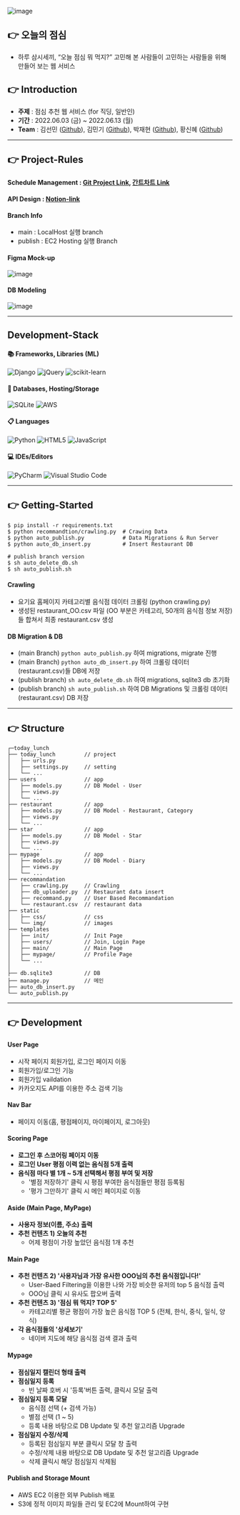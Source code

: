 ![image](https://user-images.githubusercontent.com/87006912/173308040-4a80baf8-b228-47a6-a4e9-46b026fdc164.png)
## 👉 오늘의 점심
- 하루 삼시세끼, “오늘 점심 뭐 먹지?” 고민해 본 사람들이 고민하는 사람들을 위해 만들어 보는 웹 서비스

## 👉 Introduction
- **주제** : 점심 추천 웹 서비스 (for 직딩, 일반인)
- **기간** : 2022.06.03 (금) ~ 2022.06.13 (월)
- **Team** : 김선민 ([Github](https://github.com/SeonminKim1)), 김민기 ([Github](https://github.com/kmingky)), 박재현 ([Github](https://github.com/Aeius)), 황신혜 ([Github](https://github.com/hwangshinhye)) 

<hr>

## 👉 Project-Rules
#### Schedule Management : [Git Project Link](https://github.com/SeonminKim1/TODAY_LUNCH/projects/1), [간트차트 Link](https://docs.google.com/spreadsheets/d/1_1Sx46dnKnI8_DLJQzAASMSr7u525RFjm2Iat0beU14/edit#gid=1212318893)
#### API Design : [Notion-link](https://www.notion.so/1b59a28804b9451d97d7b0145dc658f3?v=fb5a1b50406d43699b83a1d38aa2986c)
#### Branch Info
- main : LocalHost 실행 branch
- publish : EC2 Hosting 실행 Branch

#### Figma Mock-up
![image](https://user-images.githubusercontent.com/87006912/173303730-37dea9f0-4aad-4fa4-ac9d-248fc19766e1.png)

#### DB Modeling   
![image](https://user-images.githubusercontent.com/33525798/173334447-cbf70e34-82a3-47af-844a-0c6e4804c394.png)

<hr>

## Development-Stack
#### 📚 Frameworks, Libraries (ML) 
![Django](https://img.shields.io/badge/django-%23092E20.svg?style=for-the-badge&logo=django&logoColor=white)
![jQuery](https://img.shields.io/badge/jquery-%230769AD.svg?style=for-the-badge&logo=jquery&logoColor=white)
![scikit-learn](https://img.shields.io/badge/scikit--learn-%23F7931E.svg?style=for-the-badge&logo=scikit-learn&logoColor=white) 

#### 💾 Databases, Hosting/Storage
![SQLite](https://img.shields.io/badge/sqlite-%2307405e.svg?style=for-the-badge&logo=sqlite&logoColor=white)
![AWS](https://img.shields.io/badge/AWS-%23FF9900.svg?style=for-the-badge&logo=amazon-aws&logoColor=white)      

#### 📋 Languages
![Python](https://img.shields.io/badge/python-3670A0?style=for-the-badge&logo=python&logoColor=ffdd54)
![HTML5](https://img.shields.io/badge/html5-%23E34F26.svg?style=for-the-badge&logo=html5&logoColor=white)
![JavaScript](https://img.shields.io/badge/javascript-%23323330.svg?style=for-the-badge&logo=javascript&logoColor=%23F7DF1E)    

#### 💻 IDEs/Editors
![PyCharm](https://img.shields.io/badge/pycharm-143?style=for-the-badge&logo=pycharm&logoColor=black&color=black&labelColor=green)
![Visual Studio Code](https://img.shields.io/badge/Visual%20Studio%20Code-0078d7.svg?style=for-the-badge&logo=visual-studio-code&logoColor=white)    

<hr>

## 👉 Getting-Started

``` Run
$ pip install -r requirements.txt
$ python recommandtion/crawling.py  # Crawing Data
$ python auto_publish.py            # Data Migrations & Run Server
$ python auto_db_insert.py          # Insert Restaurant DB 

# publish branch version 
$ sh auto_delete_db.sh
$ sh auto_publish.sh
```

#### Crawling 
- 요기요 홈페이지 카테고리별 음식점 데이터 크롤링 (python crawling.py)
- 생성된 restaurant_OO.csv 파일 (OO 부분은 카테고리, 50개의 음식점 정보 저장)들 합쳐서 최종 restaurant.csv 생성

#### DB Migration & DB 
- (main Branch) ```python auto_publish.py``` 하여 migrations, migrate 진행
- (main Branch) ```python auto_db_insert.py``` 하여 크롤링 데이터(restaurant.csv)들 DB에 저장
- (publish branch) ```sh auto_delete_db.sh``` 하여 migrations, sqlite3 db 초기화
- (publish branch) ```sh auto_publish.sh``` 하여 DB Migrations 및 크롤링 데이터(restaurant.csv) DB 저장

<hr>

## 👉 Structure
```
┌─today_lunch
├── today_lunch         // project
│   ├── urls.py       
│   ├── settings.py     // setting
│   └── ...
├── users               // app
│   ├── models.py       // DB Model - User
│   ├── views.py
│   └── ...
├── restaurant          // app
│   ├── models.py       // DB Model - Restaurant, Category
│   ├── views.py
│   └── ...
├── star                // app
│   ├── models.py       // DB Model - Star 
│   ├── views.py
│   └── ...
├── mypage              // app
│   ├── models.py       // DB Model - Diary
│   ├── views.py
│   └── ...
├── recommandation
│   ├── crawling.py     // Crawling
│   ├── db_uploader.py  // Restaurant data insert
│   ├── recommand.py    // User Based Recommandation
│   └── restaurant.csv  // restaurant data
├── static 
│   ├── css/            // css
│   └── img/            // images    
├── templates
│   ├── init/           // Init Page  
│   ├── users/          // Join, Login Page  
│   ├── main/           // Main Page  
│   ├── mypage/         // Profile Page  
│   └── ...
│
├── db.sqlite3          // DB  
├── manage.py           // 메인
├── auto_db_insert.py   
└── auto_publish.py
```

<hr>


## 👉 Development

#### User Page
- 시작 페이지 회원가입, 로그인 페이지 이동
- 회원가입/로그인 기능
- 회원가입 vaildation
- 카카오지도 API를 이용한 주소 검색 기능

#### Nav Bar
- 페이지 이동(홈, 평점페이지, 마이페이지, 로그아웃)

#### Scoring Page
- **로그인 후 스코어링 페이지 이동**
- **로그인 User 평점 이력 없는 음식점 5개 출력**
- **음식점 마다 별 1개 ~ 5개 선택해서 평점 부여 및 저장**
  - '별점 저장하기' 클릭 시 평점 부여한 음식점들만 평점 등록됨
  - '평가 그만하기' 클릭 시 메인 페이지로 이동

#### Aside (Main Page, MyPage)
- **사용자 정보(이름, 주소) 출력**
- **추천 컨텐츠 1) 오늘의 추천**
  - 어제 평점이 가장 높았던 음식점 1개 추천

#### Main Page
- **추천 컨텐츠 2) '사용자님과 가장 유사한 OOO님의 추천 음식점입니다!'**
  - User-Baed Filtering을 이용한 나와 가장 비슷한 유저의 top 5 음식점 출력
  - OOO님 클릭 시 유사도 팝오버 출력
- **추천 컨텐츠 3) '점심 뭐 먹지? TOP 5'**
  - 카테고리별 평균 평점이 가장 높은 음식점 TOP 5 (전체, 한식, 중식, 일식, 양식)
- **각 음식점들의 '상세보기'**
  - 네이버 지도에 해당 음식점 검색 결과 출력

#### Mypage
- **점심일지 캘린더 형태 출력**
- **점심일지 등록**
  - 빈 날짜 호버 시 '등록'버튼 출력, 클릭시 모달 출력
- **점심일지 등록 모달**
  - 음식점 선택 (+ 검색 가능) 
  - 별점 선택 (1 ~ 5)
  - 등록 내용 바탕으로 DB Update 및 추천 알고리즘 Upgrade
- **점심일지 수정/삭제**
  - 등록된 점심일지 부분 클릭시 모달 창 출력
  - 수정/삭제 내용 바탕으로 DB Update 및 추천 알고리즘 Upgrade
  - 삭제 클릭시 해당 점심일지 삭제됨

#### Publish and Storage Mount
- AWS EC2 이용한 외부 Publish 배포
- S3에 정적 이미지 파일들 관리 및 EC2에 Mount하여 구현
